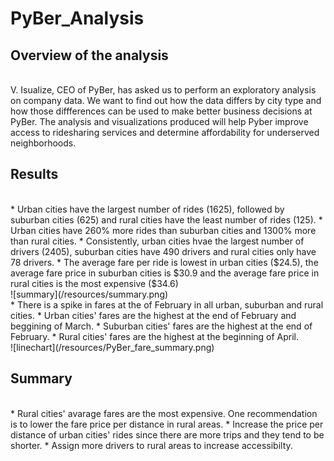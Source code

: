 # PyBer_Analysis

## Overview of the analysis
<br />
V. Isualize, CEO of PyBer, has asked us to perform an exploratory analysis on company data. We want to find out how the data differs by city type and how those diffferences can be used to make better business decisions at PyBer. The analysis and visualizations produced will help Pyber improve access to ridesharing services and determine affordability for underserved neighborhoods.
<br />

## Results 
<br />
* Urban cities have the largest number of rides (1625), followed by suburban cities (625) and rural cities have the least number of rides (125).
* Urban cities have 260% more rides than suburban cities and 1300% more than rural cities. 
* Consistently, urban cities hvae the largest number of drivers (2405), suburban cities have 490 drivers and rural cities only have 78 drivers. 
* The average fare per ride is lowest in urban cities ($24.5), the average fare price in suburban cities is $30.9 and the average fare price in rural cities is the most expensive ($34.6)
<br />
![summary](/resources/summary.png)
<br />
* There is a spike in fares at the of February in all urban, suburban and rural cities. 
* Urban cities' fares are the highest at the end of February and beggining of March. 
* Suburban cities' fares are the highest at the end of February. 
* Rural cities' fares are the highest at the beginning of April. 
<br />
![linechart](/resources/PyBer_fare_summary.png)
<br />

## Summary 
<br />
* Rural cities' avarage fares are the most expensive. One recommendation is to lower the fare price per distance in rural areas.
* Increase the price per distance of urban cities' rides since there are more trips and they tend to be shorter.  
* Assign more drivers to rural areas to increase accessibilty. 
